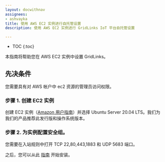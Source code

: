 ```yaml
---
layout: docwithnav
assignees:
- ashvayka
title: 使用 AWS EC2 实例进行自托管设置
description: 使用 AWS EC2 实例进行 GridLinks IoT 平台自托管设置

---
```


* TOC
{:toc}

本指南将帮助您在 AWS EC2 实例中设置 GridLinks。

## 先决条件

您需要具有对 AWS 帐户中 ec2 资源的管理员访问权限。

### 步骤 1. 创建 EC2 实例

创建 EC2 实例（[Amazon 用户指南](https://docs.aws.amazon.com/efs/latest/ug/gs-step-one-create-ec2-resources.html)）并选择 Ubuntu Server 20.04 LTS。我们为我们的产品推荐此发行版和操作系统版本。

### 步骤 2. 为实例配置安全组。

您需要在入站规则中打开 TCP 22,80,443,1883 和 UDP 5683 端口。


之后，您可以从此 [指南](/docs/user-guide/install/ubuntu/) 开始安装。